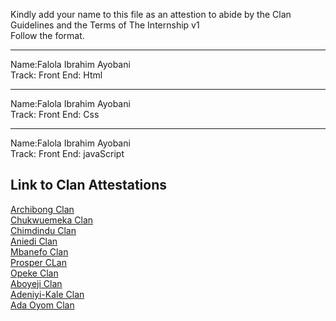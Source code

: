 Kindly add your name to this file as an attestion to abide by the Clan Guidelines and the Terms of The Internship v1
<br/> Follow the format.<br/> 
___
Name:Falola Ibrahim Ayobani <br/>
Track: Front End: Html
___
Name:Falola Ibrahim Ayobani <br/>
Track: Front End: Css
___
Name:Falola Ibrahim Ayobani <br/>
Track: Front End: javaScript

## Link to Clan Attestations
[Archibong Clan](Archibong-Clan.md) <br/>
[Chukwuemeka Clan](Chukwuemeka-Clan.md) <br/>
[Chimdindu Clan](Chimdindu-Clan.md) <br/>
[Aniedi Clan](Aniedi-Clan.md) <br/>
[Mbanefo Clan](Mbanefo-Clan.md) <br/>
[Prosper CLan](Prosper-Clan.md)<br/>
[Opeke Clan](Opeke-Clan.md) <br/>
[Aboyeji Clan](Aboyeji-Clan.md)<br/>
[Adeniyi-Kale Clan](Adeniyi-Kale-Clan.md) <br/>
[Ada Oyom Clan](Chukwuemeka-Clan.md) <br/>
